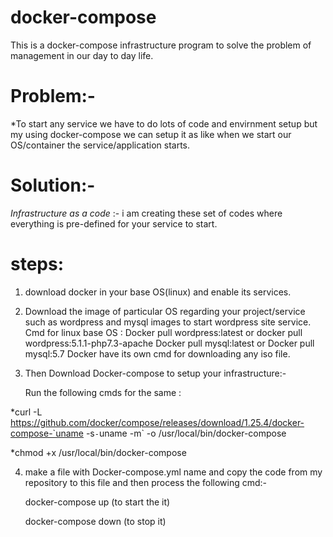 # docker-compose
This is a docker-compose infrastructure program to solve the problem of management in our day to day life.
# Problem:- 
*To start any service we have to do lots of code and envirnment setup but my using docker-compose we can setup it as like when             we start our OS/container the service/application starts.
# Solution:-
*Infrastructure as a code* :- i am creating these set of codes where everything is pre-defined for your service to start.
# steps: 
1) download docker in your base OS(linux) and enable its services.
2) Download the image of particular OS regarding your project/service such as wordpress and mysql images to start wordpress site service.
   Cmd for linux base OS : Docker pull wordpress:latest or docker pull wordpress:5.1.1-php7.3-apache
                           Docker pull mysql:latest or  Docker pull mysql:5.7
   Docker have its own cmd for downloading any iso file.
3) Then Download Docker-compose to setup your infrastructure:-

   Run the following cmds for the same :
   
*curl -L https://github.com/docker/compose/releases/download/1.25.4/docker-compose-`uname -s`-`uname -m` -o /usr/local/bin/docker-compose

   *chmod +x /usr/local/bin/docker-compose

4) make a file with Docker-compose.yml name and copy the code from my repository to this file and then process the following cmd:-

   docker-compose up (to start the it)

   docker-compose down (to stop it)

